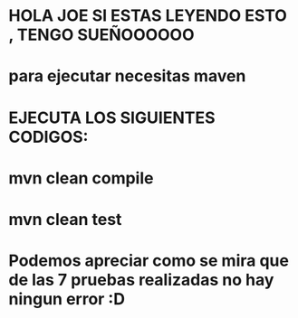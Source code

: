 
# HOLA JOE SI ESTAS LEYENDO ESTO , TENGO SUEÑOOOOOO
# para ejecutar necesitas maven 
# EJECUTA LOS SIGUIENTES CODIGOS:
# mvn clean compile
# mvn clean test
# Podemos apreciar como se mira que de las 7 pruebas realizadas no hay ningun error :D